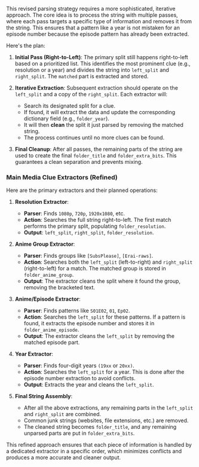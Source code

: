 This revised parsing strategy requires a more sophisticated, iterative approach. The core idea is to process the string with multiple passes, where each pass targets a specific type of information and removes it from the string. This ensures that a pattern like a year is not mistaken for an episode number because the episode pattern has already been extracted.

Here's the plan:

1.  **Initial Pass (Right-to-Left)**: The primary split still happens right-to-left based on a prioritized list. This identifies the most prominent clue (e.g., resolution or a year) and divides the string into `left_split` and `right_split`. The `matched` part is extracted and stored.

2.  **Iterative Extraction**: Subsequent extraction should operate on the `left_split` and a copy of the `right_split`. Each extractor will:
    * Search its designated split for a clue.
    * If found, it will extract the data and update the corresponding dictionary field (e.g., `folder_year`).
    * It will then **clean** the split it just parsed by removing the matched string.
    * The process continues until no more clues can be found.

3.  **Final Cleanup**: After all passes, the remaining parts of the string are used to create the final `folder_title` and `folder_extra_bits`. This guarantees a clean separation and prevents mixing.

### Main Media Clue Extractors (Refined)

Here are the primary extractors and their planned operations:

1.  **Resolution Extractor**:
    * **Parser**: Finds `1080p`, `720p`, `1920x1080`, etc.
    * **Action**: Searches the full string right-to-left. The first match performs the primary split, populating `folder_resolution`.
    * **Output**: `left_split`, `right_split`, `folder_resolution`.

2.  **Anime Group Extractor**:
    * **Parser**: Finds groups like `[SubsPlease]`, `[Erai-raws]`.
    * **Action**: Searches both the `left_split` (left-to-right) and `right_split` (right-to-left) for a match. The matched group is stored in `folder_anime_group`.
    * **Output**: The extractor cleans the split where it found the group, removing the bracketed text.

3.  **Anime/Episode Extractor**:
    * **Parser**: Finds patterns like `S01E02`, `01`, `Ep02`.
    * **Action**: Searches the `left_split` for these patterns. If a pattern is found, it extracts the episode number and stores it in `folder_anime_episode`.
    * **Output**: The extractor cleans the `left_split` by removing the matched episode part.

4.  **Year Extractor**:
    * **Parser**: Finds four-digit years `(19xx` or `20xx)`.
    * **Action**: Searches the `left_split` for a year. This is done after the episode number extraction to avoid conflicts.
    * **Output**: Extracts the year and cleans the `left_split`.

5.  **Final String Assembly**:
    * After all the above extractions, any remaining parts in the `left_split` and `right_split` are combined.
    * Common junk strings (websites, file extensions, etc.) are removed.
    * The cleaned string becomes `folder_title`, and any remaining unparsed parts are put in `folder_extra_bits`.

This refined approach ensures that each piece of information is handled by a dedicated extractor in a specific order, which minimizes conflicts and produces a more accurate and cleaner output.